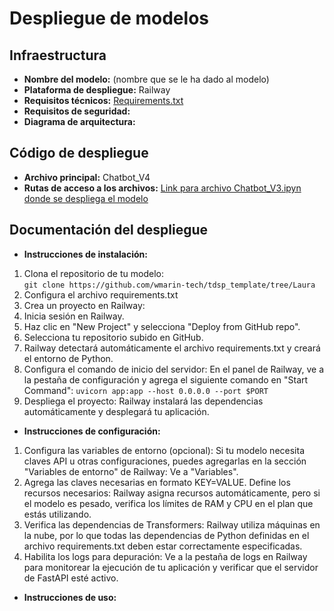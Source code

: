 # Despliegue de modelos

## Infraestructura

- **Nombre del modelo:** (nombre que se le ha dado al modelo)
- **Plataforma de despliegue:** Railway
- **Requisitos técnicos:** [Requirements.txt](/scripts/training/requirements.txt)
- **Requisitos de seguridad:** 
- **Diagrama de arquitectura:** 

## Código de despliegue

- **Archivo principal:** Chatbot_V4
- **Rutas de acceso a los archivos:** [Link para archivo Chatbot_V3.ipyn donde se despliega el modelo](/scripts/training/Chatbot_V3.ipynb)

## Documentación del despliegue

- **Instrucciones de instalación:** 
1. Clona el repositorio de tu modelo:   
```git clone https://github.com/wmarin-tech/tdsp_template/tree/Laura```
2. Configura el archivo requirements.txt
3. Crea un proyecto en Railway:
4. Inicia sesión en Railway.
5. Haz clic en "New Project" y selecciona "Deploy from GitHub repo".
6. Selecciona tu repositorio subido en GitHub.
7. Railway detectará automáticamente el archivo requirements.txt y creará el entorno de Python.
8. Configura el comando de inicio del servidor: En el panel de Railway, ve a la pestaña de configuración y agrega el siguiente comando en "Start Command":
```uvicorn app:app --host 0.0.0.0 --port $PORT```
9. Despliega el proyecto: Railway instalará las dependencias automáticamente y desplegará tu aplicación.

- **Instrucciones de configuración:** 
1. Configura las variables de entorno (opcional): Si tu modelo necesita claves API u otras configuraciones, puedes agregarlas en la sección "Variables de entorno" de Railway:
Ve a "Variables".
2. Agrega las claves necesarias en formato KEY=VALUE.
Define los recursos necesarios:
Railway asigna recursos automáticamente, pero si el modelo es pesado, verifica los límites de RAM y CPU en el plan que estás utilizando.
3. Verifica las dependencias de Transformers: Railway utiliza máquinas en la nube, por lo que todas las dependencias de Python definidas en el archivo requirements.txt deben estar correctamente especificadas.
4. Habilita los logs para depuración: Ve a la pestaña de logs en Railway para monitorear la ejecución de tu aplicación y verificar que el servidor de FastAPI esté activo.
- **Instrucciones de uso:** 